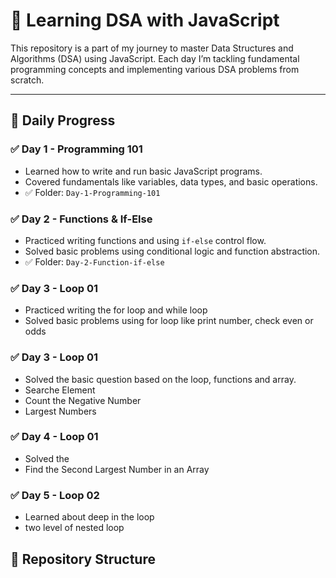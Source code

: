 # 🚀 Learning DSA with JavaScript

This repository is a part of my journey to master Data Structures and Algorithms (DSA) using JavaScript. Each day I’m tackling fundamental programming concepts and implementing various DSA problems from scratch.

---

## 📅 Daily Progress

### ✅ Day 1 - Programming 101

- Learned how to write and run basic JavaScript programs.
- Covered fundamentals like variables, data types, and basic operations.
- ✅ Folder: `Day-1-Programming-101`

### ✅ Day 2 - Functions & If-Else

- Practiced writing functions and using `if-else` control flow.
- Solved basic problems using conditional logic and function abstraction.
- ✅ Folder: `Day-2-Function-if-else`

### ✅ Day 3 - Loop 01

- Practiced writing the for loop and while loop
- Solved basic problems using for loop like print number, check even or odds

### ✅ Day 3 - Loop 01

- Solved the basic question based on the loop, functions and array.
- Searche Element
- Count the Negative Number
- Largest Numbers

### ✅ Day 4 - Loop 01

- Solved the
- Find the Second Largest Number in an Array

### ✅ Day 5 - Loop 02

- Learned about deep in the loop
- two level of nested loop

## 📁 Repository Structure
